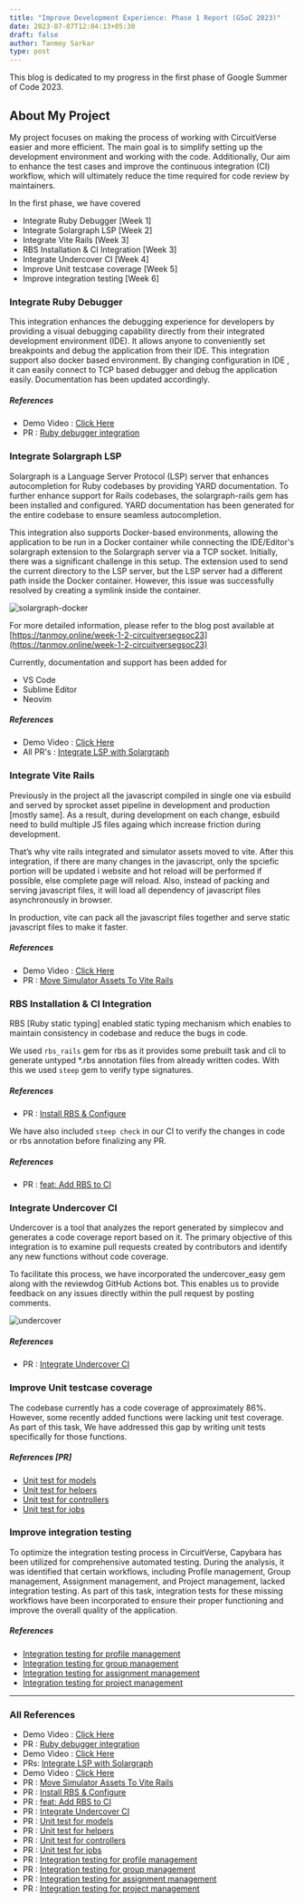 ```yaml
---
title: "Improve Development Experience: Phase 1 Report (GSoC 2023)"
date: 2023-07-07T12:04:13+05:30
draft: false
author: Tanmoy Sarkar
type: post
---
```



This blog is dedicated to my progress in the first phase of Google Summer of Code  2023.


## About My Project

My project focuses on making the process of working with CircuitVerse easier and more efficient. The main goal is to simplify setting up the development environment and working with the code. Additionally, Our aim to enhance the test cases and improve the continuous integration (CI) workflow, which will ultimately reduce the time required for code review by maintainers.

In the first phase, we have covered



* Integrate Ruby Debugger [Week 1]
* Integrate Solargraph LSP [Week 2]
* Integrate Vite Rails [Week 3]
* RBS Installation & CI Integration [Week 3]
* Integrate Undercover CI [Week 4]
* Improve Unit testcase coverage [Week 5]
* Improve integration testing [Week 6]


### Integrate Ruby Debugger

This integration enhances the debugging experience for developers by providing a visual debugging capability directly from their integrated development environment (IDE). It allows anyone to conveniently set breakpoints and debug the application from their IDE. This integration support  also docker based environment. By changing configuration in IDE , it can easily connect to TCP based debugger and debug the application easily. Documentation has been updated accordingly.

##### References
- Demo Video : [Click Here](https://github.com/CircuitVerse/CircuitVerse/assets/57363826/1c0e957e-3eed-4555-8670-27df282786ab)
- PR : [Ruby debugger integration](https://github.com/CircuitVerse/CircuitVerse/pull/3760)


### Integrate Solargraph LSP

Solargraph is a Language Server Protocol (LSP) server that enhances autocompletion for Ruby codebases by providing YARD documentation. To further enhance support for Rails codebases, the solargraph-rails gem has been installed and configured. YARD documentation has been generated for the entire codebase to ensure seamless autocompletion.

This integration also supports Docker-based environments, allowing the application to be run in a Docker container while connecting the IDE/Editor's solargraph extension to the Solargraph server via a TCP socket. Initially, there was a significant challenge in this setup. The extension used to send the current directory to the LSP server, but the LSP server had a different path inside the Docker container. However, this issue was successfully resolved by creating a symlink inside the container. 

![solargraph-docker](/images/tanmoy_gsoc23/solargraph-docker.jpeg)

For more detailed information, please refer to the blog post available at [https://tanmoy.online/week-1-2-circuitversegsoc23](https://tanmoy.online/week-1-2-circuitversegsoc23)

Currently, documentation and support has been added for 

* VS Code
* Sublime Editor
* Neovim

##### References
- Demo Video : [Click Here](https://github.com/CircuitVerse/CircuitVerse/assets/57363826/5ec17053-e7fe-4bfd-abb3-673b54711de1)
- All PR's : [Integrate LSP with Solargraph](https://github.com/CircuitVerse/CircuitVerse/issues/3761)


### Integrate Vite Rails

Previously in the project all the javascript compiled in single one via esbuild and served by sprocket asset pipeline in development and production [mostly same]. As a result, during development on each change, esbuild need to build multiple JS files againg which increase friction during development. 

That’s why vite rails integrated and simulator assets moved to vite. After this integration, if there are many changes in the javascript, only the spciefic portion will be updated i website and hot reload will be performed if possible, else complete page will reload. Also, instead of packing and serving javascript files, it will load all dependency of javascript files asynchronously in browser. 

In production, vite can pack all the javascript files together and serve static javascript files to make it faster.

##### References
- Demo Video : [Click Here](https://github.com/CircuitVerse/CircuitVerse/assets/57363826/e1836945-5aff-4c13-b4ac-375483291bec)
- PR : [Move Simulator Assets To Vite Rails](https://github.com/CircuitVerse/CircuitVerse/pull/3777)


### RBS Installation & CI Integration

RBS [Ruby static typing] enabled static typing mechanism which enables to maintain consistency in codebase and reduce the bugs in code. 

We used `rbs_rails` gem for rbs as it provides some prebuilt task and cli to generate untyped *.rbs annotation files from already written codes. With this we used `steep` gem to verify type signatures. 

##### References
- PR : [Install RBS & Configure](https://github.com/CircuitVerse/CircuitVerse/pull/3807)

We have also included `steep check` in our CI to verify the changes in code or rbs annotation before finalizing any PR.

##### References
- PR : [feat: Add RBS to CI](https://github.com/CircuitVerse/CircuitVerse/pull/3833)


### Integrate Undercover CI

Undercover is a tool that analyzes the report generated by simplecov and generates a code coverage report based on it. The primary objective of this integration is to examine pull requests created by contributors and identify any new functions without code coverage.

To facilitate this process, we have incorporated the undercover_easy gem along with the reviewdog GitHub Actions bot. This enables us to provide feedback on any issues directly within the pull request by posting comments.

![undercover](/images/tanmoy_gsoc23/undercover-bot.png)

##### References
- PR : [Integrate Undercover CI](https://github.com/CircuitVerse/CircuitVerse/pull/3812)


### Improve Unit testcase coverage

The codebase currently has a code coverage of approximately 86%. However, some recently added functions were lacking unit test coverage. As part of this task, We have addressed this gap by writing unit tests specifically for those functions.

##### References [PR]
- [Unit test for models](https://github.com/CircuitVerse/CircuitVerse/pull/3835)
- [Unit test for helpers](https://github.com/CircuitVerse/CircuitVerse/pull/3836)
- [Unit test for controllers](https://github.com/CircuitVerse/CircuitVerse/pull/3852)
- [Unit test for jobs](https://github.com/CircuitVerse/CircuitVerse/pull/3853)


### Improve integration testing

To optimize the integration testing process in CircuitVerse, Capybara has been utilized for comprehensive automated testing. During the analysis, it was identified that certain workflows, including Profile management, Group management, Assignment management, and Project management, lacked integration testing. As part of this task, integration tests for these missing workflows have been incorporated to ensure their proper functioning and improve the overall quality of the application.

##### References
- [Integration testing for profile management](https://github.com/CircuitVerse/CircuitVerse/pull/3863)
- [Integration testing for group management](https://github.com/CircuitVerse/CircuitVerse/pull/3864)
- [Integration testing for assignment management](https://github.com/CircuitVerse/CircuitVerse/pull/3865)
- [Integration testing for project management](https://github.com/CircuitVerse/CircuitVerse/pull/3866)

---

### All References

- Demo Video : [Click Here](https://github.com/CircuitVerse/CircuitVerse/assets/57363826/1c0e957e-3eed-4555-8670-27df282786ab)
- PR : [Ruby debugger integration](https://github.com/CircuitVerse/CircuitVerse/pull/3760)
- Demo Video : [Click Here](https://github.com/CircuitVerse/CircuitVerse/assets/57363826/5ec17053-e7fe-4bfd-abb3-673b54711de1)
- PRs: [Integrate LSP with Solargraph](https://github.com/CircuitVerse/CircuitVerse/issues/3761)
- Demo Video : [Click Here](https://github.com/CircuitVerse/CircuitVerse/assets/57363826/e1836945-5aff-4c13-b4ac-375483291bec)
- PR : [Move Simulator Assets To Vite Rails](https://github.com/CircuitVerse/CircuitVerse/pull/3777)
- PR : [Install RBS & Configure](https://github.com/CircuitVerse/CircuitVerse/pull/3807)
- PR : [feat: Add RBS to CI](https://github.com/CircuitVerse/CircuitVerse/pull/3833)
- PR : [Integrate Undercover CI](https://github.com/CircuitVerse/CircuitVerse/pull/3812)
- PR : [Unit test for models](https://github.com/CircuitVerse/CircuitVerse/pull/3835)
- PR : [Unit test for helpers](https://github.com/CircuitVerse/CircuitVerse/pull/3836)
- PR : [Unit test for controllers](https://github.com/CircuitVerse/CircuitVerse/pull/3852)
- PR : [Unit test for jobs](https://github.com/CircuitVerse/CircuitVerse/pull/3853)
- PR : [Integration testing for profile management](https://github.com/CircuitVerse/CircuitVerse/pull/3863)
- PR : [Integration testing for group management](https://github.com/CircuitVerse/CircuitVerse/pull/3864)
- PR : [Integration testing for assignment management](https://github.com/CircuitVerse/CircuitVerse/pull/3865)
- PR : [Integration testing for project management](https://github.com/CircuitVerse/CircuitVerse/pull/3866)
